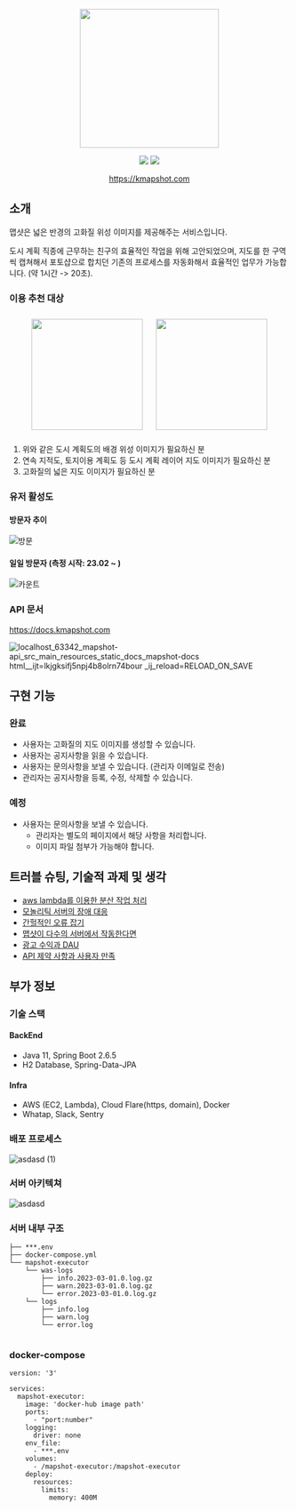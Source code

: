 <p align="center">
  <img src="https://user-images.githubusercontent.com/59993347/166405369-0d610a83-68d5-4d31-8215-6eba806fba06.png" height="250">
</p>
<p align="center">
<img src="https://img.shields.io/badge/Made%20with-SpringBoot-blue">
<img src="https://img.shields.io/badge/Service%20begun%20in-2021.02-brigntgreen">
</p>
<p align="center">
  <a href="https://kmapshot.com">https://kmapshot.com</a>
</p>  

## 소개

맵샷은 넓은 반경의 고화질 위성 이미지를 제공해주는 서비스입니다.

도시 계획 직종에 근무하는 친구의 효율적인 작업을 위해 고안되었으며,
지도를 한 구역씩 캡쳐해서 포토샵으로 합치던 기존의 프로세스를 자동화해서
효율적인 업무가 가능합니다. (약 1시간 -> 20초).

### 이용 추천 대상

<div style="text-align: center">
<img width="200" style="margin:10px;" src="https://user-images.githubusercontent.com/59993347/164415956-f8a6a057-8943-4656-bd94-e8a5ffdec329.jpg">
<img width="200" style="margin:10px;" src="https://user-images.githubusercontent.com/59993347/164415966-d33b7751-cdfe-4a65-8b72-03b1a6b4cae9.jpg">
</div>

1. 위와 같은 도시 계획도의 배경 위성 이미지가 필요하신 분
2. 연속 지적도, 토지이용 계획도 등 도시 계획 레이어 지도 이미지가 필요하신 분
3. 고화질의 넓은 지도 이미지가 필요하신 분

### 유저 활성도

#### 방문자 추이

![방문](https://hits.seeyoufarm.com/api/count/graph/dailyhits.svg?url=https://kmapshot.com?)

#### 일일 방문자 (측정 시작: 23.02 ~ )

![카운트](https://hits.seeyoufarm.com/api/count/keep/badge.svg?url=https%3A%2F%2Fkmapshot.com&count_bg=%2379C83D&title_bg=%23555555&icon=&icon_color=%23E7E7E7&title=hits&edge_flat=false)

### API 문서

https://docs.kmapshot.com

![localhost_63342_mapshot-api_src_main_resources_static_docs_mapshot-docs html__ijt=lkjgksifj5npj4b8olrn74bour _ij_reload=RELOAD_ON_SAVE](https://github.com/lcw3176/Mapshot-API/assets/59993347/e8e3bed9-9198-4ddf-8049-0f582249a8db)

## 구현 기능

### 완료

- 사용자는 고화질의 지도 이미지를 생성할 수 있습니다.
- 사용자는 공지사항을 읽을 수 있습니다.
- 사용자는 문의사항을 보낼 수 있습니다. (관리자 이메일로 전송)
- 관리자는 공지사항을 등록, 수정, 삭제할 수 있습니다.

### 예정

- 사용자는 문의사항을 보낼 수 있습니다.
    - 관리자는 별도의 페이지에서 해당 사항을 처리합니다.
    - 이미지 파일 첨부가 가능해야 합니다.

## 트러블 슈팅, 기술적 과제 및 생각

- [aws lambda를 이용한 분산 작업 처리](https://chanwoo-lee.gitbook.io/service-issues/troubleshooting-and-thinking/1.)
- [모놀리틱 서버의 장애 대응](https://chanwoo-lee.gitbook.io/service-issues/troubleshooting-and-thinking/2.)
- [간헐적인 오류 잡기](https://chanwoo-lee.gitbook.io/service-issues/troubleshooting-and-thinking/3.)
- [맵샷이 다수의 서버에서 작동한다면](https://chanwoo-lee.gitbook.io/service-issues/troubleshooting-and-thinking/4.)
- [광고 수익과 DAU](https://chanwoo-lee.gitbook.io/service-issues/buisness/1.-dau)
- [API 제약 사항과 사용자 만족](https://chanwoo-lee.gitbook.io/service-issues/buisness/2.-api)

## 부가 정보

### 기술 스택

#### BackEnd

- Java 11, Spring Boot 2.6.5
- H2 Database, Spring-Data-JPA

#### Infra

- AWS (EC2, Lambda), Cloud Flare(https, domain), Docker
- Whatap, Slack, Sentry

### 배포 프로세스

![asdasd (1)](https://github.com/lcw3176/Mapshot-API/assets/59993347/3b448bb3-19d4-4397-bb65-64ec2d6805f1)

### 서버 아키텍쳐

![asdasd](https://github.com/lcw3176/Mapshot-API/assets/59993347/005720e8-f1c6-43e8-b138-5eaaf85f66a0)

### 서버 내부 구조

```shell
├── ***.env
├── docker-compose.yml
└── mapshot-executor
    └── was-logs
        ├── info.2023-03-01.0.log.gz
        ├── warn.2023-03-01.0.log.gz
        └── error.2023-03-01.0.log.gz
    └── logs
        ├── info.log
        ├── warn.log
        └── error.log
    
```

### docker-compose

```shell
version: '3'

services:
  mapshot-executor:
    image: 'docker-hub image path'
    ports:
      - "port:number"
    logging:
      driver: none
    env_file:
      - ***.env
    volumes:
      - /mapshot-executor:/mapshot-executor
    deploy:
      resources:
        limits:
          memory: 400M
```




